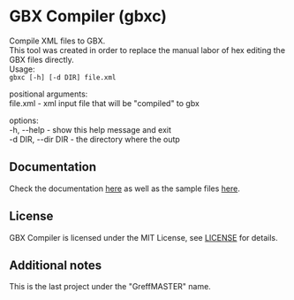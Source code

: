 # GBX Compiler (gbxc)
Compile XML files to GBX.  
This tool was created in order to replace the manual labor of hex editing the GBX files directly.  
Usage:  
`gbxc [-h] [-d DIR] file.xml`  
  
positional arguments:  
file.xml - xml input file that will be "compiled" to gbx  
  
options:  
-h, --help - show this help message and exit  
-d DIR, --dir DIR - the directory where the outp  
  
## Documentation
Check the documentation [here](https://github.com/GreffMASTER/gbxc/tree/main/Doc) as well as the sample files [here](https://github.com/GreffMASTER/gbxc/tree/main/Samples/TM1.0/GameData).

## License
GBX Compiler is licensed under the MIT License, see [LICENSE](https://github.com/GreffMASTER/gbxc/blob/main/LICENSE) for details.

## Additional notes
This is the last project under the "GreffMASTER" name.
